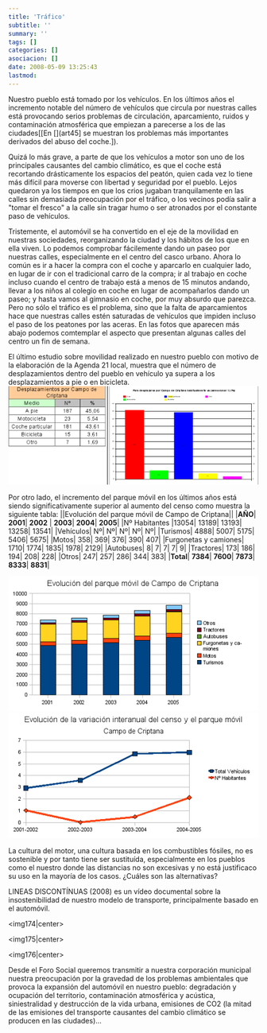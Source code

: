 ```yaml
---
title: 'Tráfico'
subtitle: ''
summary: ''
tags: []
categories: []
asociacion: []
date: 2008-05-09 13:25:43
lastmod:
---
```


Nuestro pueblo está tomado por los vehículos. En los últimos años el incremento notable del número de vehículos que circula por nuestras calles está provocando serios problemas de circulación, aparcamiento, ruidos y contaminación atmosférica que empiezan a parecerse a los de las ciudades[[En [](art45] se muestran los problemas más importantes derivados del abuso del coche.]). 

Quizá lo más grave, a parte de que los vehículos a motor son uno de los principales causantes del cambio climático, es que el coche está recortando drásticamente los espacios del peatón, quien cada vez lo tiene más difícil para moverse con libertad y seguridad por el pueblo. Lejos quedaron ya los tiempos en que los crios jugaban tranquilamente en las calles sin demasiada preocupación por el tráfico, o los vecinos podía salir a "tomar el fresco" a la calle sin tragar humo o ser atronados por el constante paso de vehículos. 

Tristemente, el automóvil se ha convertido en el eje de la movilidad en nuestras sociedades, reorganizando la ciudad y los hábitos de los que en ella viven. Lo podemos comprobar fácilemente dando un paseo por nuestras calles, especialmente en el centro del casco urbano. Ahora lo común es ir a hacer la compra con el coche y aparcarlo en cualquier lado, en lugar de ir con el tradicional carro de la compra; ir al trabajo en coche incluso cuando el centro de trabajo está a menos de 15 minutos andando,  llevar a los niños al colegio en coche en lugar de acompañarlos dando un paseo; y hasta vamos al gimnasio en coche, por muy absurdo que parezca. Pero no sólo el tráfico es el problema, sino que la falta de aparcamientos hace que nuestras calles estén saturadas de vehículos que impiden incluso el paso de los peatones por las aceras. En las fotos que aparecen más abajo podemos comtemplar el aspecto que presentan algunas calles del centro un fin de semana. 

El último estudio sobre movilidad realizado en nuestro pueblo con motivo de la elaboración de la Agenda 21 local, muestra que el número de desplazamientos dentro del pueblo en vehículo ya supera a los desplazamientos a pie o en bicicleta.
<img src="img/uso_vehiculos.png#cente" alt="" width="671">

Por otro lado, el incremento del parque móvil en los últimos años está siendo significativamente superior al aumento del censo como muestra la siguiente tabla:
||Evolución del parque móvil de Campo de Criptana||
|**AÑO**|	**2001**|	**2002** |	**2003**|	**2004**|	**2005**|
|Nº Habitantes	|13054|	13189|	13193|	13258|	13541|
|Vehículos|	Nº|	Nº|	Nº|	Nº|	Nº|
|Turismos|	4888|	5007|	5175|	5406|	5675|
|Motos|	358|	369|	376|	390|	407|
|Furgonetas y camiones|	1710|	1774|	1835|	1978|	2129|
|Autobuses|	8|	7|	7|	7|	9|
|Tractores|	173|	186|	194|	208|	228|
|Otros|	247|	257|	286|	344|	383|
|**Total**|	**7384**|	**7600**|	**7873**|	**8333**|	**8831**|


<img src="img/evolucion_parque_movil_campo_de_criptana.png#cente" alt="" width="529">

<img src="img/evolucion_variacion_interanual_parque_movil_y_censo_campo_de_criptana.png#cente" alt="" width="529">

La cultura del motor, una cultura basada en los combustibles fósiles, no es sostenible y por tanto tiene ser sustituída, especialmente en los pueblos como el nuestro donde las distancias no son excesivas y no está justificaco su uso en la mayoría de los casos. ¿Cuáles son las alternativas?

LINEAS DISCONTÍNUAS (2008) es un vídeo documental sobre la insostenibilidad de nuestro modelo de transporte, principalmente basado en el automóvil.

<img174|center>


<img175|center>


<img176|center>

Desde el Foro Social queremos transmitir a nuestra corporación municipal nuestra preocupación por la gravedad de los problemas ambientales que provoca la expansión del automóvil en nuestro pueblo: degradación y ocupación del territorio, contaminación atmosférica y acústica, siniestralidad y destrucción de la vida urbana, emisiones de CO2 (la mitad de las emisiones del transporte causantes del cambio climático se producen en las ciudades)…
